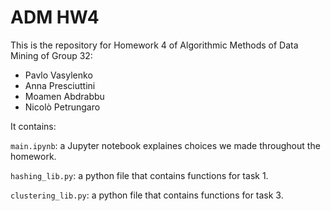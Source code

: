 # ADM HW4
This is the repository for Homework 4 of Algorithmic Methods of Data Mining of Group 32:

- Pavlo Vasylenko
- Anna Presciuttini
- Moamen Abdrabbu
- Nicolò Petrungaro

It contains:

`main.ipynb`: a Jupyter notebook explaines choices we made throughout the homework.

`hashing_lib.py`: a python file that contains functions for task 1.

`clustering_lib.py`: a python file that contains functions for task 3.
